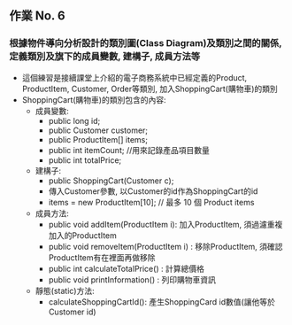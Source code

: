 ## 作業 No. 6

### 根據物件導向分析設計的類別圖(Class Diagram)及類別之間的關係, 定義類別及旗下的成員變數, 建構子, 成員方法等
   - 這個練習是接續課堂上介紹的電子商務系統中已經定義的Product, ProductItem, Customer, Order等類別, 加入ShoppingCart(購物車)的類別
   - ShoppingCart(購物車)的類別包含的內容:
      - 成員變數: 
         - public long id;
	      - public Customer customer;
	      - public ProductItem[] items;
	      - public int itemCount; //用來記錄產品項目數量
	      - public int totalPrice;
      - 建構子:
         - public ShoppingCart(Customer c); 
         - 傳入Customer參數, 以Customer的id作為ShoppingCart的id
         - items = new ProductItem[10]; // 最多 10 個 Product items
      - 成員方法:
         - public void addItem(ProductItem i): 加入ProductItem, 須過濾重複加入的ProductItem
         - public void removeItem(ProductItem i) : 移除ProductItem, 須確認ProductItem有在裡面再做移除
         - public int calculateTotalPrice() : 計算總價格
         - public void printInformation() : 列印購物車資訊
      - 靜態(static)方法: 
         - calculateShoppingCartId(): 產生ShoppingCard id數值(讓他等於Customer id)
         
